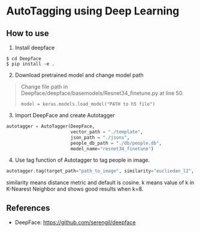 AutoTagging using Deep Learning
===============================

How to use 
----------
1. Install deepface
```
$ cd Deepface
$ pip install -e .
```
2. Download pretrained model and change model path
> Change file path in Deepface/deepface/basemodels/Resnet34_finetune.py at line 50.
>```
>model = keras.models.load_model("PATH to h5 file")
>```

3. Import DeepFace and create Autotagger
```python
autotagger = AutoTagger(DeepFace, 
                        vector_path = "./template", 
                        json_path = "./jsons", 
                        people_db_path = "./db/people.db", 
                        model_name="resnet34_finetune")
```
4. Use tag function of Autotagger to tag people in image.
```python
autotagger.tag(target_path="path_to_image", similarity="eucliedan_l2", k=8)
```
similarity means distance metric and default is cosine.
k means value of k in K-Nearest Neighbor and shows good results when k=8.


References
----------
* DeepFace: <https://github.com/serengil/deepface>

